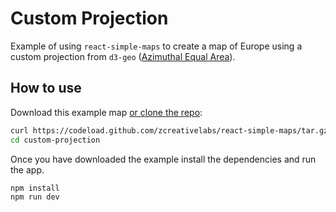 
# Custom Projection

Example of using `react-simple-maps` to create a map of Europe using a custom projection from `d3-geo` ([Azimuthal Equal Area](https://github.com/d3/d3-geo-projection#geoAzimuthalEqualArea)).

## How to use

Download this example map [or clone the repo](https://github.com/zcreativelabs/react-simple-maps):

```bash
curl https://codeload.github.com/zcreativelabs/react-simple-maps/tar.gz/master | tar -xz --strip=2 react-simple-maps-master/examples/custom-projection
cd custom-projection
```

Once you have downloaded the example install the dependencies and run the app.

```bash
npm install
npm run dev
```
